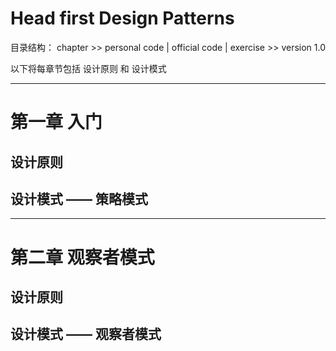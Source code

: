 # Head first Design Patterns

目录结构： chapter >> personal code | official code | exercise >> version 1.0

以下将每章节包括 设计原则 和 设计模式

----------
# 第一章 入门 #

## 设计原则 ##

## 设计模式 —— 策略模式 ##


----------

# 第二章 观察者模式 #

## 设计原则 ##

## 设计模式 —— 观察者模式 ##